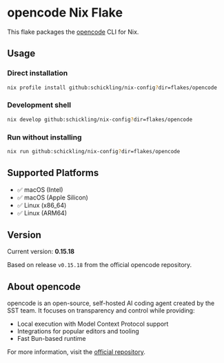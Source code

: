# opencode Nix Flake

This flake packages the [opencode](https://github.com/sst/opencode) CLI for Nix.

## Usage

### Direct installation

```bash
nix profile install github:schickling/nix-config?dir=flakes/opencode
```

### Development shell

```bash
nix develop github:schickling/nix-config?dir=flakes/opencode
```

### Run without installing

```bash
nix run github:schickling/nix-config?dir=flakes/opencode
```

## Supported Platforms

- ✅ macOS (Intel)
- ✅ macOS (Apple Silicon)
- ✅ Linux (x86_64)
- ✅ Linux (ARM64)

## Version

Current version: **0.15.18**

Based on release `v0.15.18` from the official opencode repository.

## About opencode

opencode is an open-source, self-hosted AI coding agent created by the SST team. It focuses on transparency and control while providing:

- Local execution with Model Context Protocol support
- Integrations for popular editors and tooling
- Fast Bun-based runtime

For more information, visit the [official repository](https://github.com/sst/opencode).

